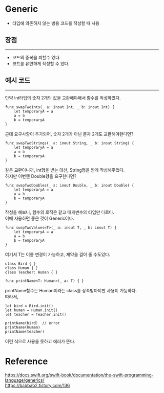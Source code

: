 # Generic
- 타입에 의존하지 않는 벙용 코드를 작성할 때 사용

## 장점
---

- 코드의 중복을 피할수 있다.
- 코드를 유연하게 작성할 수 있다.  

## 예시 코드
---
만약 Int타입의 숫자 2개의 값을 교환해야해서 함수를 작성하였다.  

~~~
func swapTwoInts(_ a: inout Int, _ b: inout Int) {
    let temporaryA = a
    a = b
    b = temporaryA
}
~~~
근데 요구사항이 추가되어, 숫자 2개가 아닌 문자 2개도 교환해야한다면?  

~~~
func swapTwoStrings(_ a: inout String, _ b: inout String) {
    let temporaryA = a
    a = b
    b = temporaryA
}
~~~
같은 교환이니까, Int형을 받는 대신, String형을 받게 작성해주었다.  
하지만 이번엔 Double형을 요구한다면?  

~~~
func swapTwoDoubles(_ a: inout Double, _ b: inout Double) {
    let temporaryA = a
    a = b
    b = temporaryA
}
~~~
작성을 해보니, 함수의 로직은 같고 매개변수의 타입만 다르다.  
이때 사용하면 좋은 것이 Generic이다.  

~~~
func swapTwoValues<T>(_ a: inout T, _ b: inout T) {
    let temporaryA = a
    a = b
    b = temporaryA
}
~~~
여기서 T는 이름 변경이 가능하고, 제약을 걸어 줄 수도있다.   

~~~
class Bird { }
class Human { }
class Teacher: Human { }
 
func printName<T: Human>(_ a: T) { }
~~~
printName함수는 Human이라는 class를 상속받아야만 사용이 가능하다.  
따라서,  

~~~
let bird = Bird.init()
let human = Human.init()
let teacher = Teacher.init()
 
printName(bird)  // error
printName(human)
printName(teacher)
~~~
이런 식으로 사용을 못하고 에러가 뜬다.  



# Reference
https://docs.swift.org/swift-book/documentation/the-swift-programming-language/generics/    
https://babbab2.tistory.com/136  
